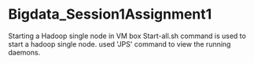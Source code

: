 # Bigdata_Session1Assignment1
Starting a Hadoop single node in VM box
Start-all.sh command is used to start a hadoop single node.
used 'JPS' command to view the running daemons.

